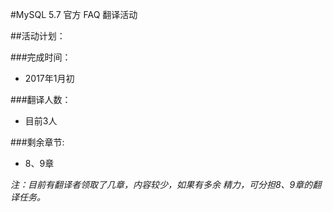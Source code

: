 #MySQL 5.7 官方 FAQ 翻译活动



##活动计划：

###完成时间：
- 2017年1月初

###翻译人数：
- 目前3人

###剩余章节:
- 8、9章

_注：目前有翻译者领取了几章，内容较少，如果有多余 精力，可分担8、9章的翻译任务。_
